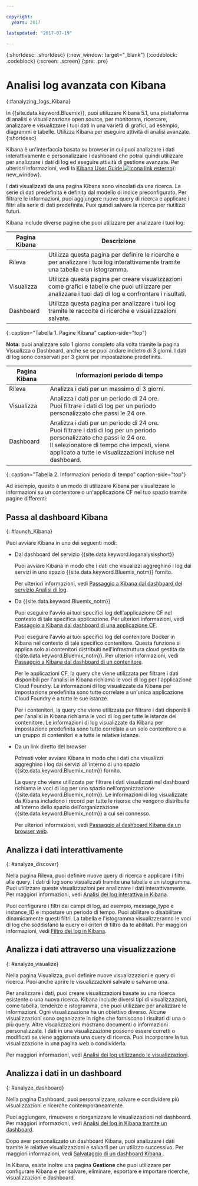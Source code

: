 ```yaml
---

copyright:
  years: 2017

lastupdated: "2017-07-19"

---
```



{:shortdesc: .shortdesc}
{:new_window: target="_blank"}
{:codeblock: .codeblock}
{:screen: .screen}
{:pre: .pre}

# Analisi log avanzata con Kibana
{:#analyzing_logs_Kibana}

In {{site.data.keyword.Bluemix}}, puoi utilizzare Kibana 5.1, una piattaforma di analisi e visualizzazione open source, per monitorare, ricercare, analizzare e visualizzare i tuoi dati in una varietà di grafici, ad esempio, diagrammi e tabelle. Utilizza Kibana per eseguire attività di analisi avanzate.
{:shortdesc}

Kibana è un'interfaccia basata su browser in cui puoi analizzare i dati interattivamente e personalizzare i dashboard che potrai quindi utilizzare per analizzare i dati di log ed eseguire attività di gestione avanzate. Per ulteriori informazioni, vedi la [Kibana User Guide ![Icona link esterno](../../../icons/launch-glyph.svg "Icona link esterno")](https://www.elastic.co/guide/en/kibana/5.1/index.html "Icona link esterno"){: new_window}.

I dati visualizzati da una pagina Kibana sono vincolati da una ricerca. La serie di dati predefinita è definita dal modello di indice preconfigurato. Per filtrare le informazioni, puoi aggiungere nuove query di ricerca e applicare i filtri alla serie di dati predefinita. Puoi quindi salvare la ricerca per riutilizzi futuri. 

Kibana include diverse pagine che puoi utilizzare per analizzare i tuoi log:

| Pagina Kibana | Descrizione |
|-------------|-------------|
| Rileva | Utilizza questa pagina per definire le ricerche e per analizzare i tuoi log interattivamente tramite una tabella e un istogramma. |
| Visualizza | Utilizza questa pagina per creare visualizzazioni come grafici e tabelle che puoi utilizzare per analizzare i tuoi dati di log e confrontare i risultati.  |
| Dashboard | Utilizza questa pagina per analizzare i tuoi log tramite le raccolte di ricerche e visualizzazioni salvate.  |
{: caption="Tabella 1. Pagine Kibana" caption-side="top"}

**Nota:** puoi analizzare solo 1 giorno completo alla volta tramite la pagina Visualizza o Dashboard, anche se se puoi andare indietro di 3 giorni. I dati di log sono conservati per 3 giorni per impostazione predefinita. 

| Pagina Kibana | Informazioni periodo di tempo |
|-------------|-------------------------|
| Rileva | Analizza i dati per un massimo di 3 giorni. |
| Visualizza | Analizza i dati per un periodo di 24 ore. <br> Puoi filtrare i dati di log per un periodo personalizzato che passi le 24 ore.  |
| Dashboard | Analizza i dati per un periodo di 24 ore. <br> Puoi filtrare i dati di log per un periodo personalizzato che passi le 24 ore. <br> Il selezionatore di tempo che imposti, viene applicato a tutte le visualizzazioni incluse nel dashboard. |
{: caption="Tabella 2. Informazioni periodo di tempo" caption-side="top"}

Ad esempio, questo è un modo di utilizzare Kibana per visualizzare le informazioni su un contenitore o un'applicazione CF nel tuo spazio tramite pagine differenti:

## Passa al dashboard Kibana
{: #launch_Kibana}

Puoi avviare Kibana in uno dei seguenti modi:

* Dal dashboard del servizio {{site.data.keyword.loganalysisshort}}

    Puoi avviare Kibana in modo che i dati che visualizzi aggreghino i log dai servizi in uno spazio {{site.data.keyword.Bluemix_notm}} fornito.
	
	Per ulteriori informazioni, vedi [Passaggio a Kibana dal dashboard del servizio Analisi di log](/docs/services/CloudLogAnalysis/kibana/launch.html#launch_Kibana_from_log_analysis).

* Da {{site.data.keyword.Bluemix_notm}}

    Puoi eseguire l'avvio ai tuoi specifici log dell'applicazione CF nel contesto di tale specifica applicazione. Per ulteriori informazioni, vedi [Passaggio a Kibana dal dashboard di una applicazione CF](/docs/services/CloudLogAnalysis/kibana/launch.html#launch_Kibana_from_cf_app).
    
    Puoi eseguire l'avvio ai tuoi specifici log del contenitore Docker in Kibana nel contesto di tale specifico contenitore. Questa funzione si applica solo ai contenitori distribuiti nell'infrastruttura cloud gestita da {{site.data.keyword.Bluemix_notm}}. Per ulteriori informazioni, vedi [Passaggio a Kibana dal dashboard di un contenitore](/docs/services/CloudLogAnalysis/kibana/launch.html#launch_Kibana_for_containers).
    
    Per le applicazioni CF, la query che viene utilizzata per filtrare i dati disponibili per l'analisi in Kibana richiama le voci di log per l'applicazione Cloud Foundry. Le informazioni di log visualizzate da Kibana per impostazione predefinita sono tutte correlate a un'unica applicazione Cloud Foundry e a tutte le sue istanze. 
    
    Per i contenitori, la query che viene utilizzata per filtrare i dati disponibili per l'analisi in Kibana richiama le voci di log per tutte le istanze del contenitore. Le informazioni di log visualizzate da Kibana per impostazione predefinita sono tutte correlate a un solo contenitore o a un gruppo di contenitori e a tutte le relative istanze. 
    
    

* Da un link diretto del browser

    Potresti voler avviare Kibana in modo che i dati che visualizzi aggreghino i log dai servizi all'interno di uno spazio {{site.data.keyword.Bluemix_notm}} fornito.
    
    La query che viene utilizzata per filtrare i dati visualizzati nel dashboard richiama le voci di log per uno spazio nell'organizzazione
{{site.data.keyword.Bluemix_notm}}. Le informazioni di log visualizzate da Kibana includono i record per
tutte le risorse che vengono distribuite all'interno dello spazio dell'organizzazione {{site.data.keyword.Bluemix_notm}} a cui sei connesso. 
    
    Per ulteriori informazioni, vedi [Passaggio al dashboard Kibana da un browser web](/docs/services/CloudLogAnalysis/kibana/launch.html#launch_Kibana_from_browser).
    
    

## Analizza i dati interattivamente
{: #analyze_discover}

Nella pagina Rileva, puoi definire nuove query di ricerca e applicare i filtri alle query. I dati di log sono visualizzati tramite una tabella e un istogramma. Puoi utilizzare queste visualizzazioni per analizzare i dati interattivamente. Per maggiori informazioni, vedi [Analisi dei log interattiva in Kibana](analize_logs_interactively.html#analize_logs_interactively).

Puoi configurare i filtri dai campi di log, ad esempio, message_type e instance_ID e impostare un periodo di tempo. Puoi abilitare o disabilitare dinamicamente questi filtri. La tabella e l'istogramma visualizzeranno le voci di log che soddisfano la query e i criteri di filtro da te abilitati. Per maggiori informazioni, vedi [Filtro dei log in Kibana](/docs/services/CloudLogAnalysis/kibana/filter_logs.html#filter_logs).

## Analizza i dati attraverso una visualizzazione
{: #analyze_visualize}
    
Nella pagina Visualizza, puoi definire nuove visualizzazioni e query di ricerca. Puoi anche aprire le visualizzazioni salvate o salvarne una.

Per analizzare i dati, puoi creare visualizzazioni basate su una ricerca esistente o una nuova ricerca. Kibana include diversi tipi di visualizzazioni, come tabella, tendenze e istogramma, che puoi utilizzare per analizzare le informazioni. Ogni visualizzazione ha un obiettivo diverso. Alcune visualizzazioni sono organizzate in righe che forniscono i risultati di una o più query. Altre visualizzazioni mostrano documenti o informazioni personalizzate. I dati in una visualizzazione possono essere corretti o modificati se viene aggiornata una query di ricerca. Puoi incorporare la tua visualizzazione in una pagina web o condividerla. 

Per maggiori informazioni, vedi [Analisi dei log utilizzando le visualizzazioni](/docs/services/CloudLogAnalysis/kibana/kibana_visualizations.html#kibana_visualizations).

## Analizza i dati in un dashboard
{: #analyze_dashboard}

Nella pagina Dashboard, puoi personalizzare, salvare e condividere più visualizzazioni e ricerche contemporaneamente. 

Puoi aggiungere, rimuovere e riorganizzare le visualizzazioni nel dashboard. Per maggiori informazioni, vedi [Analisi dei log in Kibana tramite un dashboard](/docs/services/CloudLogAnalysis/kibana/analize_logs_dashboard.html#analize_logs_dashboard).
    
Dopo aver personalizzato un dashboard Kibana, puoi analizzare i dati tramite le relative visualizzazioni e salvarli per un utilizzo successivo. Per maggiori informazioni, vedi [Salvataggio di un dashboard Kibana ](/docs/services/CloudLogAnalysis/kibana/analize_logs_dashboard.html#save).

In Kibana, esiste inoltre una pagina **Gestione** che puoi utilizzare per configurare Kibana e per salvare, eliminare, esportare e importare ricerche, visualizzazioni e dashboard.


